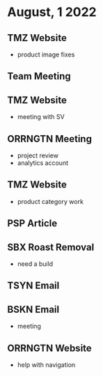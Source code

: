 # August, 1 2022

## TMZ Website
- product image fixes

## Team Meeting

## TMZ Website
- meeting with SV

## ORRNGTN Meeting
- project review
- analytics account

## TMZ Website
- product category work

## PSP Article

## SBX Roast Removal
- need a build

## TSYN Email

## BSKN Email
- meeting

## ORRNGTN Website
- help with navigation